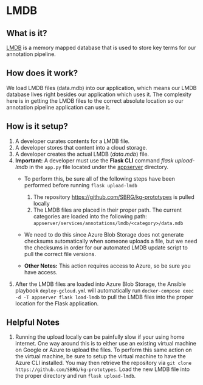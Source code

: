 # LMDB

## What is it?
[LMDB](http://www.lmdb.tech/doc/) is a memory mapped database that is used to store key terms for our annotation pipeline.

## How does it work?

We load LMDB files (data.mdb) into our application, which means our LMDB database lives right besides our application which uses it. The complexity here is in getting the LMDB files to the correct absolute location so our annotation pipeline application can use it.

## How is it setup?

1. A developer curates contents for a LMDB file.
2. A developer stores that content into a cloud storage.
3. A developer creates the actual LMDB (*data.mdb*) file.
4. **Important:** A developer must use the **Flask CLI** command *flask upload-lmdb* in the `app.py` file located under the [appserver](../../../appserver/app.py) directory.
   - To perform this, be sure all of the following steps have been performed before running `flask upload-lmdb`
       1. The repository https://github.com/SBRG/kg-prototypes is pulled locally
       2. The LMDB files are placed in their proper path. The current categories are loaded into the following path: `appserver/services/annotations/lmdb/<category>/data.mdb`

    - We need to do this since Azure Blob Storage does not generate checksums automatically when someone uploads a file, but we need the checksums in order for our automated LMDB update script to pull the correct file versions.
    - **Other Notes:** This action requires access to Azure, so be sure you have access.
5. After the LMDB files are loaded into Azure Blob Storage, the Ansible playbook `deploy-gcloud.yml` will automatically run `docker-compose exec -d -T appserver flask load-lmdb` to pull the LMDB files into the proper location for the Flask application.

## Helpful Notes
1. Running the upload locally can be painfully slow if your using home internet. One way around this is to either use an existing virtual machine on Google or Azure to upload the files. To perform this same action on the virtual machine, be sure to setup the virtual machine to have the Azure CLI installed. You may then retrieve the repository via `git clone https://github.com/SBRG/kg-prototypes`. Load the new LMDB file into the proper directory and run `flask upload-lmdb`.